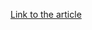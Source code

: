 [Link to the article](https://blogs.microsoft.com/on-the-issues/2020/07/07/digital-crimes-unit-covid-19-cybercrime/)
